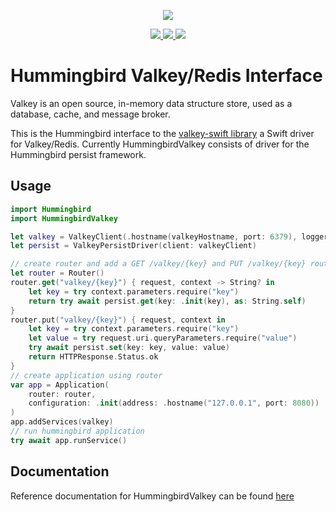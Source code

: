 <p align="center">
<picture>
  <source media="(prefers-color-scheme: dark)" srcset="https://github.com/hummingbird-project/hummingbird/assets/9382567/48de534f-8301-44bd-b117-dfb614909efd">
  <img src="https://github.com/hummingbird-project/hummingbird/assets/9382567/e371ead8-7ca1-43e3-8077-61d8b5eab879">
</picture>
</p>  
<p align="center">
<a href="https://swift.org">
  <img src="https://img.shields.io/badge/swift-5.9-brightgreen.svg"/>
</a>
<a href="https://github.com/hummingbird-project/hummingbird-valkey/actions?query=workflow%3ACI">
  <img src="https://github.com/hummingbird-project/hummingbird-valkey/actions/workflows/ci.yml/badge.svg?branch=main"/>
</a>
<a href="https://discord.gg/7ME3nZ7mP2">
  <img src="https://img.shields.io/badge/chat-discord-brightgreen.svg"/>
</a>
</p>

# Hummingbird Valkey/Redis Interface

Valkey is an open source, in-memory data structure store, used as a database, cache, and message broker.

This is the Hummingbird interface to the [valkey-swift library](https://github.com/valkey-io/valkey-swift.git) a Swift driver for Valkey/Redis. Currently HummingbirdValkey consists of driver for the Hummingbird persist framework.

## Usage

```swift
import Hummingbird
import HummingbirdValkey

let valkey = ValkeyClient(.hostname(valkeyHostname, port: 6379), logger: Logger(label: "Valkey"))
let persist = ValkeyPersistDriver(client: valkeyClient)

// create router and add a GET /valkey/{key} and PUT /valkey/{key} routes
let router = Router()
router.get("valkey/{key}") { request, context -> String? in
    let key = try context.parameters.require("key")
    return try await persist.get(key: .init(key), as: String.self)
}
router.put("valkey/{key}") { request, context in
    let key = try context.parameters.require("key")
    let value = try request.uri.queryParameters.require("value")
    try await persist.set(key: key, value: value)
    return HTTPResponse.Status.ok
}
// create application using router
var app = Application(
    router: router,
    configuration: .init(address: .hostname("127.0.0.1", port: 8080))
)
app.addServices(valkey)
// run hummingbird application
try await app.runService()
```

## Documentation

Reference documentation for HummingbirdValkey can be found [here](https://docs.hummingbird.codes/2.0/documentation/hummingbirdvalkey)
